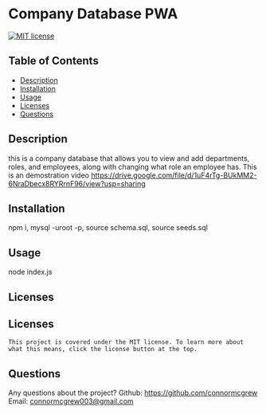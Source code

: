 # Company Database PWA
  [![MIT license](https://img.shields.io/badge/License-MIT-yellow.svg)](https://lbesson.mit-license.org/)
  ## Table of Contents
  * [Description](#description)
  * [Installation](#installation)
  * [Usage](#usage)
  * [Licenses](#licenses)
  * [Questions](#questions)



  ## Description <a name="description"></a>
 this is a company database that allows you to view and add departments, roles, and employees, along with changing what role an employee has.
 This is an demostration video
 https://drive.google.com/file/d/1uF4rTg-BUkMM2-6NraDbecx8RYRrnF96/view?usp=sharing
## Installation <a name="installation"></a>
npm i, mysql -uroot -p, source schema.sql, source seeds.sql
## Usage <a name="usage"></a>
node index.js
## Licenses <a name="licenses"></a>
  ## Licenses
    This project is covered under the MIT license. To learn more about what this means, click the license button at the top.
## Questions <a name="questions"></a>
Any questions about the project?
Github: https://github.com/connormcgrew
Email: connormcgrew003@gmail.com